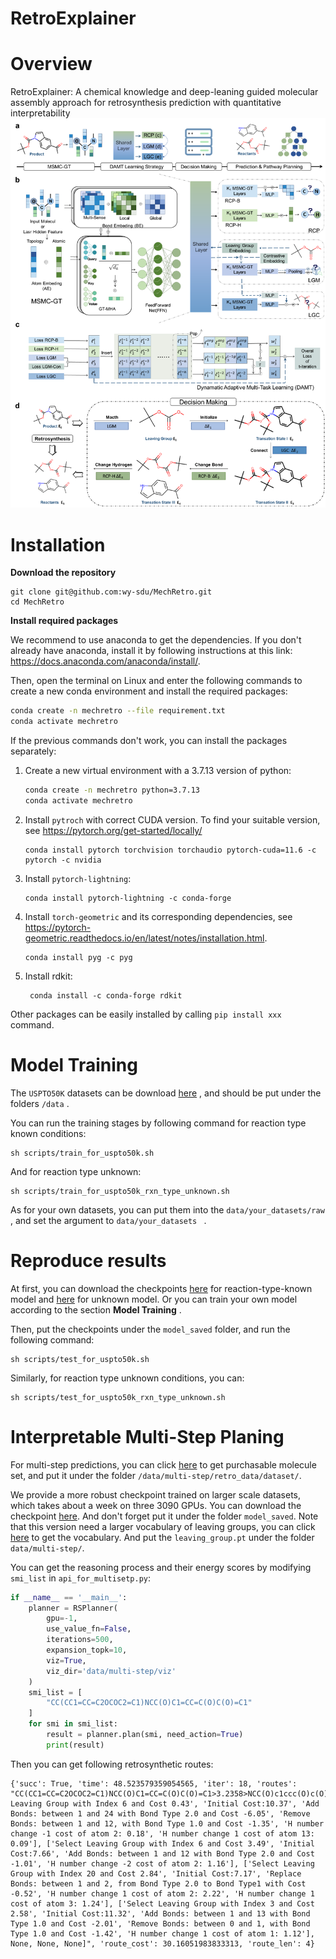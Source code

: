 # RetroExplainer

# Overview
RetroExplainer: A chemical knowledge and deep-leaning guided molecular assembly approach for retrosynthesis prediction with quantitative interpretability
![image](framework.png)
# Installation
**Download the repository**

```shell
git clone git@github.com:wy-sdu/MechRetro.git
cd MechRetro
```

**Install required packages**

We recommend to use anaconda to get the dependencies. If you don't already have anaconda, install it by following instructions at this link: https://docs.anaconda.com/anaconda/install/.

Then, open the terminal on Linux and enter the  following commands to create a new conda environment and install the  required packages:

```sh
conda create -n mechretro --file requirement.txt
conda activate mechretro
```

If the previous commands don't work, you can install the packages separately:

1. Create a new virtual environment with a 3.7.13 version of python:

   ```sh
   conda create -n mechretro python=3.7.13
   conda activate mechretro
   ```

2. Install `pytroch` with correct CUDA version. To find your suitable version, see https://pytorch.org/get-started/locally/

   ```shell
   conda install pytorch torchvision torchaudio pytorch-cuda=11.6 -c pytorch -c nvidia
   ```

3. Install `pytorch-lightning`:

   ```shell
   conda install pytorch-lightning -c conda-forge
   ```

4. Install `torch-geometric` and its corresponding dependencies, see https://pytorch-geometric.readthedocs.io/en/latest/notes/installation.html.

   ```shell
   conda install pyg -c pyg
   ```

5. Install rdkit:

   ```shell
    conda install -c conda-forge rdkit
   ```

Other packages can be easily installed by calling `pip install xxx` command.

# Model Training

The `USPTO50K`  datasets can be download [here](https://drive.google.com/file/d/12WnLFJ6LSVj6Z47ZTREEpMXAOKTNAjJe/view?usp=share_link) , and should be put under the folders `/data` .

You can run the training stages by following command for reaction type known conditions:

```shell
sh scripts/train_for_uspto50k.sh
```

And for reaction type unknown:

```shell
sh scripts/train_for_uspto50k_rxn_type_unknown.sh
```

 As for your own datasets, you can put them into the `data/your_datasets/raw` , and set the argument to `data/your_datasets ` .

# Reproduce results

At first, you can download the checkpoints [here](https://drive.google.com/file/d/1GgYO8SjKonlkUKhsthp2R8wo2onc0SMI/view?usp=sharing) for reaction-type-known model and [here](https://drive.google.com/file/d/1GgYO8SjKonlkUKhsthp2R8wo2onc0SMI/view?usp=sharing) for unknown model. Or you can train your own model according to the section **Model Training** . 

Then, put the checkpoints under the `model_saved` folder, and run the following command:

```shell
sh scripts/test_for_uspto50k.sh
```

Similarly, for reaction type unknown conditions, you can:

```shell
sh scripts/test_for_uspto50k_rxn_type_unknown.sh
```

# Interpretable Multi-Step Planing

For multi-step predictions, you can click [here](https://drive.google.com/file/d/1HxDJKe5WyHFet-YOmWP3EpOwT_uAR3yr/view?usp=share_link) to get purchasable molecule set, and put it under the folder `/data/multi-step/retro_data/dataset/`. 

We provide a more robust checkpoint trained on larger scale datasets, which takes about a week on three 3090 GPUs.  You can download the checkpoint [here](https://drive.google.com/file/d/10KbVCOIepgwLvUhCEOlKiwSigV5XyfVz/view?usp=share_link). And don't forget put it under the folder `model_saved`. Note that this version need a larger vocabulary of leaving groups, you can click [here](https://drive.google.com/file/d/1Cr5yfr4h3knewwGUnZB02TLRbGTd3nFC/view?usp=share_link) to get the vocabulary. And put the `leaving_group.pt` under the folder `data/multi-step/`.

You can get the reasoning process and their energy scores by modifying ` smi_list` in  `api_for_multisetp.py`:

```python
if __name__ == '__main__':
    planner = RSPlanner(
        gpu=-1,
        use_value_fn=False,
        iterations=500,
        expansion_topk=10,
        viz=True,
        viz_dir='data/multi-step/viz'
    )
    smi_list = [
        "CC(CC1=CC=C2OCOC2=C1)NCC(O)C1=CC=C(O)C(O)=C1"
    ]
    for smi in smi_list:
        result = planner.plan(smi, need_action=True)
        print(result)
```

Then you can get following retrosynthetic routes:

```
{'succ': True, 'time': 48.523579359054565, 'iter': 18, 'routes': "CC(CC1=CC=C2OCOC2=C1)NCC(O)C1=CC=C(O)C(O)=C1>3.2358>NCC(O)c1ccc(O)c(O)c1.CC(=O)Cc1ccc2c(c1)OCO2|NCC(O)c1ccc(O)c(O)c1>7.8090>NC(=O)C(O)c1ccc(O)c(O)c1|CC(=O)Cc1ccc2c(c1)OCO2>10.1133>CC(O)Cc1ccc2c(c1)OCO2|NC(=O)C(O)c1ccc(O)c(O)c1>9.0024>N.O=C(O)C(O)c1ccc(O)c(O)c1[['Select Leaving Group with Index 6 and Cost 0.43', 'Initial Cost:10.37', 'Add Bonds: between 1 and 24 with Bond Type 2.0 and Cost -6.05', 'Remove Bonds: between 1 and 12, with Bond Type 1.0 and Cost -1.35', 'H number change -1 cost of atom 2: 0.18', 'H number change 1 cost of atom 13: 0.09'], ['Select Leaving Group with Index 6 and Cost 3.49', 'Initial Cost:7.66', 'Add Bonds: between 1 and 12 with Bond Type 2.0 and Cost -1.01', 'H number change -2 cost of atom 2: 1.16'], ['Select Leaving Group with Index 20 and Cost 2.84', 'Initial Cost:7.17', 'Replace Bonds: between 1 and 2, from Bond Type 2.0 to Bond Type1 with Cost -0.52', 'H number change 1 cost of atom 2: 2.22', 'H number change 1 cost of atom 3: 1.24'], ['Select Leaving Group with Index 3 and Cost 2.58', 'Initial Cost:11.32', 'Add Bonds: between 1 and 13 with Bond Type 1.0 and Cost -2.01', 'Remove Bonds: between 0 and 1, with Bond Type 1.0 and Cost -1.42', 'H number change 1 cost of atom 1: 1.12'], None, None, None]", 'route_cost': 30.16051983833313, 'route_len': 4} 
```
